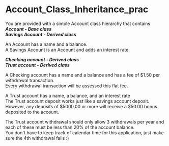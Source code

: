 # Account_Class_Inheritance_prac
You are provided with a simple Account class hierarchy that contains
***Account - Base class***  
***Savings Account - Derived class***

An Account has a name and a balance.  
A Savings Account is an Account and adds an interest rate.  

***Checking account - Derived class***  
***Trust account - Derived class***  

A Checking account has a name and a balance and has a fee of $1.50 per withdrawal transaction.  
Every withdrawal transaction will be assessed this flat fee.  

A Trust account has a name, a balance, and an interest rate  
The Trust account deposit works just like a savings account deposit.  
However, any deposits of $5000.00 or more will receive a $50.00 bonus deposited to the account.  
    
The Trust account withdrawal should only allow 3 withdrawals per year and each of these must be less than 20% of the account balance.  
You don't have to keep track of calendar time for this application, just make sure the 4th withdrawal fails :)  
